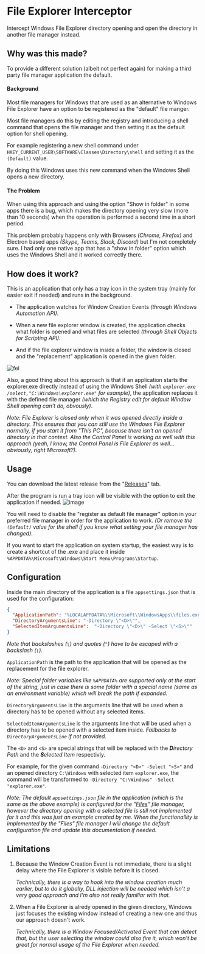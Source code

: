 # File Explorer Interceptor
 Intercept Windows File Explorer directory opening and open the directory in another file manager instead.

## Why was this made?
To provide a different solution (albeit not perfect again) for making a third party file manager application the default.

#### Background

Most file managers for Windows that are used as an alternative to Windows File Explorer have an option to be registered as the "default" file manger.

Most file managers do this by editing the registry and introducing a shell command that opens the file manager and then setting it as the default option for shell opening.

For example registering a new shell command under `HKEY_CURRENT_USER\SOFTWARE\Classes\Directory\shell` and setting it as the `(Default)` value.

By doing this Windows uses this new command when the Windows Shell opens a new directory.

#### The Problem

When using this approach and using the option "Show in folder" in some apps there is a bug, which makes the directory opening very slow (more than 10 seconds) when the operation is performed a second time in a short period.

This problem probably happens only with Browsers *(Chrome, Firefox)* and Electron based apps *(Skype, Teams, Slack, Discord)* but I'm not completely sure. I had only one native app that has a "show in folder" option which uses the Windows Shell and it worked correctly there.

## How does it work?

This is an application that only has a tray icon in the system tray (mainly for easier exit if needed) and runs in the background.

- The application watches for Window Creation Events *(through Windows Automation API)*.

- When a new file explorer window is created, the application checks what folder is opened and what files are selected *(through Shell Objects for Scripting API)*.

- And if the file explorer window is inside a folder, the window is closed and the "replacement" application is opened in the given folder.

![fei](https://user-images.githubusercontent.com/10236674/137642105-dd2131cc-3cea-418f-9dcd-56a98cff83dc.gif)


Also, a good thing about this approach is that if an application starts the explorer.exe directly instead of using the Windows Shell *(with `explorer.exe /select,"C:\Windows\explorer.exe"` for example)*, the application replaces it with the defined file manager *(which the Registry edit for default Window Shell opening can't do, obvously)*.

*Note: File Explorer is closed only when it was opened directly inside a directory. This ensures that you can still use the Windows File Explorer normally, if you start it from "This PC", because there isn't an opened directory in that context. Also the Control Panel is working as well with this approach (yeah, I know, the Control Panel is File Explorer as well... obviously, right Microsoft?).*

## Usage

You can download the latest release from the "[Releases](https://github.com/abdonkov/FileExplorerInterceptor/releases)" tab.

After the program is run a tray icon will be visible with the option to exit the application if needed.
![image](https://user-images.githubusercontent.com/10236674/137640941-cb4d33df-8d74-4c95-9f9b-5585e124508b.png)

You will need to disable the "register as default file manager" option in your preferred file manager in order for the application to work. *(Or remove the `(Default)` value for the shell if you know what setting your file manager has changed)*.

If you want to start the application on system startup, the easiest way is to create a shortcut of the .exe and place it inside `%APPDATA%\Microsoft\Windows\Start Menu\Programs\Startup`.

## Configuration

Inside the main directory of the application is a file `appsettings.json` that is used for the configuration:
````json
{
  "ApplicationPath": "%LOCALAPPDATA%\\Microsoft\\WindowsApps\\files.exe",
  "DirectoryArgumentsLine": "-Directory \"<D>\"",
  "SelectedItemArgumentsLine":  "-Directory \"<D>\" -Select \"<S>\""
}
````
*Note that backslashes (`\`) and quotes (`"`) have to be escaped with a backslash (`\`).*

`ApplicationPath` is the path to the application that will be opened as the replacement for the file explorer.

*Note: Special folder variables like `%APPDATA%` are supported only at the start of the string, just in case there is some folder with a special name (same as an environment variable) which will break the path if expanded.*

`DirectoryArgumentsLine` is the arguments line that will be used when a directory has to be opened without any selected items.

`SelectedItemArgumentsLine` is the arguments line that will be used when a directory has to be opened with a selected item inside. *Fallbacks to `DirectoryArgumentsLine` if not provided.*

The `<D>` and `<S>` are special strings that will be replaced with the ***D**irectory Path* and the ***S**elected Item* respectivly.

For example, for the given command `-Directory "<D>" -Select "<S>"` and an opened directory `C:\Windows` with selected item `explorer.exe`, the command will be transformed to `-Directory "C:\Windows" -Select "explorer.exe"`.

*Note: The default `appsettings.json` file in the application (which is the same as the above example) is configured for the "[Files](https://github.com/files-community/Files)" file manager, however the directory opening with a selected file is still not implemented for it and this was just an example created by me.
When the functionallity is implemented by the "Files" file manager I will change the default configuration file and update this documentation if needed.*

## Limitations

1. Because the Window Creation Event is not immediate, there is a slight delay where the File Explorer is visible before it is closed.

    *Technically, there is a way to hook into the window creation much earlier, but to do it globally, DLL injection will be needed which isn't a very good approach and I'm also not really familiar with that.*

2. When a File Explorer is alredy opened in the given directory, Windows just focuses the existing window instead of creating a new one and thus our approach doesn't work.

    *Technically, there is a Window Focused/Activated Event that can detect that, but the user selecting the window could also fire it, which won't be great for normal usage of the File Explorer when needed.*
